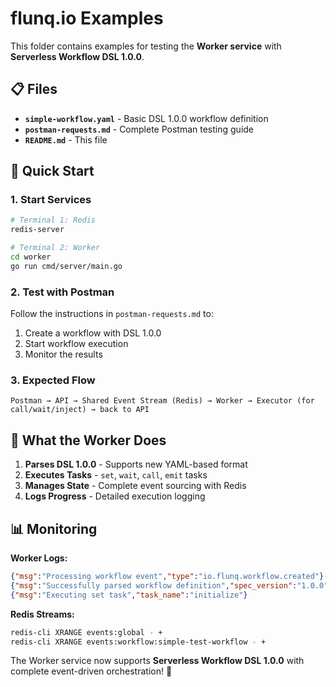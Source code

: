 # flunq.io Examples

This folder contains examples for testing the **Worker service** with **Serverless Workflow DSL 1.0.0**.

## 📋 Files

- **`simple-workflow.yaml`** - Basic DSL 1.0.0 workflow definition
- **`postman-requests.md`** - Complete Postman testing guide
- **`README.md`** - This file

## 🚀 Quick Start

### 1. Start Services
```bash
# Terminal 1: Redis
redis-server

# Terminal 2: Worker
cd worker
go run cmd/server/main.go
```

### 2. Test with Postman
Follow the instructions in `postman-requests.md` to:
1. Create a workflow with DSL 1.0.0
2. Start workflow execution
3. Monitor the results

### 3. Expected Flow
```
Postman → API → Shared Event Stream (Redis) → Worker → Executor (for call/wait/inject) → back to API
```

## 🎯 What the Worker Does

1. **Parses DSL 1.0.0** - Supports new YAML-based format
2. **Executes Tasks** - `set`, `wait`, `call`, `emit` tasks
3. **Manages State** - Complete event sourcing with Redis
4. **Logs Progress** - Detailed execution logging

## 📊 Monitoring

**Worker Logs:**
```json
{"msg":"Processing workflow event","type":"io.flunq.workflow.created"}
{"msg":"Successfully parsed workflow definition","spec_version":"1.0.0"}
{"msg":"Executing set task","task_name":"initialize"}
```

**Redis Streams:**
```bash
redis-cli XRANGE events:global - +
redis-cli XRANGE events:workflow:simple-test-workflow - +
```

The Worker service now supports **Serverless Workflow DSL 1.0.0** with complete event-driven orchestration! 🎉
